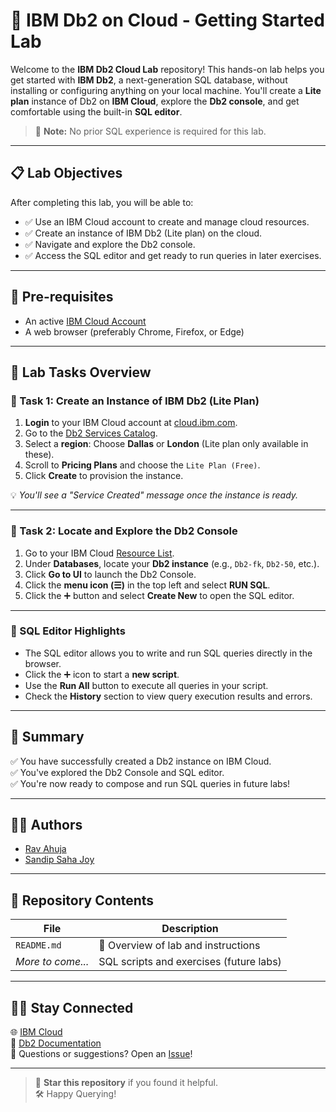 # 🚀 IBM Db2 on Cloud - Getting Started Lab

Welcome to the **IBM Db2 Cloud Lab** repository! This hands-on lab helps you get started with **IBM Db2**, a next-generation SQL database, without installing or configuring anything on your local machine. You'll create a **Lite plan** instance of Db2 on **IBM Cloud**, explore the **Db2 console**, and get comfortable using the built-in **SQL editor**.

> 🧠 **Note:** No prior SQL experience is required for this lab.

---

## 📋 Lab Objectives

After completing this lab, you will be able to:

- ✅ Use an IBM Cloud account to create and manage cloud resources.
- ✅ Create an instance of IBM Db2 (Lite plan) on the cloud.
- ✅ Navigate and explore the Db2 console.
- ✅ Access the SQL editor and get ready to run queries in later exercises.

---

## 🔧 Pre-requisites

- An active [IBM Cloud Account](https://cloud.ibm.com/registration)
- A web browser (preferably Chrome, Firefox, or Edge)

---

## 🧪 Lab Tasks Overview

### 🔹 Task 1: Create an Instance of IBM Db2 (Lite Plan)

1. **Login** to your IBM Cloud account at [cloud.ibm.com](https://cloud.ibm.com).
2. Go to the [Db2 Services Catalog](https://cloud.ibm.com/catalog/services/db2).
3. Select a **region**: Choose **Dallas** or **London** (Lite plan only available in these).
4. Scroll to **Pricing Plans** and choose the `Lite Plan (Free)`.
5. Click **Create** to provision the instance.

💡 *You'll see a "Service Created" message once the instance is ready.*

---

### 🔹 Task 2: Locate and Explore the Db2 Console

1. Go to your IBM Cloud [Resource List](https://cloud.ibm.com/resources).
2. Under **Databases**, locate your **Db2 instance** (e.g., `Db2-fk`, `Db2-50`, etc.).
3. Click **Go to UI** to launch the Db2 Console.
4. Click the **menu icon (☰)** in the top left and select **RUN SQL**.
5. Click the ➕ button and select **Create New** to open the SQL editor.

---

### 🎯 SQL Editor Highlights

- The SQL editor allows you to write and run SQL queries directly in the browser.
- Click the ➕ icon to start a **new script**.
- Use the **Run All** button to execute all queries in your script.
- Check the **History** section to view query execution results and errors.

---

## 🏁 Summary

✅ You have successfully created a Db2 instance on IBM Cloud.  
✅ You've explored the Db2 Console and SQL editor.  
✅ You're now ready to compose and run SQL queries in future labs!

---

## 👨‍🏫 Authors

- [Rav Ahuja](https://www.linkedin.com/in/ravahuja/)
- [Sandip Saha Joy](https://www.linkedin.com/in/sandipjoy/)

---

## 📁 Repository Contents

| File | Description |
|------|-------------|
| `README.md` | 📝 Overview of lab and instructions |
| _More to come..._ | SQL scripts and exercises (future labs) |

---

## 🧑‍💻 Stay Connected

🌐 [IBM Cloud](https://cloud.ibm.com)  
📘 [Db2 Documentation](https://www.ibm.com/docs/en/db2)  
💬 Questions or suggestions? Open an [Issue](https://github.com/your-repo/issues)!

---

> 🌟 **Star this repository** if you found it helpful.  
> 🛠️ Happy Querying!

